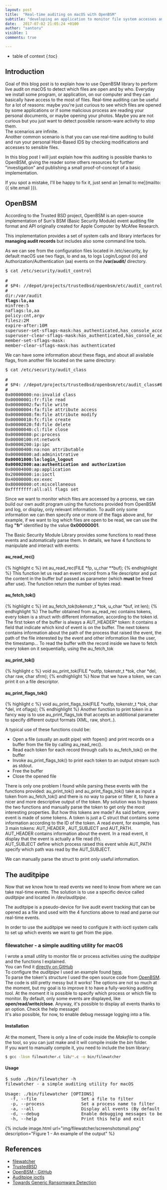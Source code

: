 ```yaml
---
layout: post
title:  "Real-time auditing on macOS with OpenBSM"
subtitle: "developing an application to monitor file system accesses and activities for every application"
date:   2017-07-02 21:05:24 +0100
author: "santoru"
visible: 1
comments: true

---
```


* table of context
{:toc}

## Introduction
Goal of this blog post is to explain how to use OpenBSM library to perform live audit on macOS to detect which files are open and by who.
Everyday we install some program, or application, on our computer and they can basically have access to the most of files.
Real-time auditing can be useful for a lot of reasons: maybe you're just curious to see which files are opened by some applications or if some malicious process are reading your personal documents, or maybe opening your photos. Maybe you are not curious but you just want to detect possible ransom-ware activity to stop them.<br/>
The scenarios are infinite.<br/>
Another common scenario is that you can use real-time auditing to build and run your personal Host-Based IDS by checking  modifications and accesses to sensible files.

In this blog post I will just explain how this auditing is possible thanks to OpenBSM, giving the reader some others resources for further "investigation" and publishing a small proof-of-concept of a basic implementation.

If you spot a mistake, I'll be happy to fix it, just send an [email to me](mailto:{{ site.email }}).


## OpenBSM
According to the Trusted BSD project, OpenBSM is an open-source implementation of Sun's BSM (Basic Security Module) event auditing file format and API originally created for Apple Computer by McAfee Research.

This implementation provides a set of system calls and library interfaces for **managing audit records** but includes also some command line tools.

As we can see from the configuration files located in <span class="mon">/etc/security</span>, by default macOS use two flags, <span class="mon">lo</span> and <span class="mon">aa</span>, to logs Login/Logout (lo) and Authorization/Authentication (aa) events on the <span class="mon">**/var/audit/**</span> directory.

<pre class="highlight">
$ cat /etc/security/audit_control

#
# $P4: //depot/projects/trustedbsd/openbsm/etc/audit_control#8 $
#
dir:/var/audit
<b>flags:lo,aa</b>
minfree:5
naflags:lo,aa
policy:cnt,argv
filesz:2M
expire-after:10M
superuser-set-sflags-mask:has_authenticated,has_console_access
superuser-clear-sflags-mask:has_authenticated,has_console_access
member-set-sflags-mask:
member-clear-sflags-mask:has_authenticated
</pre>

We can have some information about these flags, and about all available flags, from another file located on the same directory:

<pre class="highlight">
$ cat /etc/security/audit_class

#
# $P4: //depot/projects/trustedbsd/openbsm/etc/audit_class#6 $
#
0x00000000:no:invalid class
0x00000001:fr:file read
0x00000002:fw:file write
0x00000004:fa:file attribute access
0x00000008:fm:file attribute modify
0x00000010:fc:file create
0x00000020:fd:file delete
0x00000040:cl:file close
0x00000080:pc:process
0x00000100:nt:network
0x00000200:ip:ipc
0x00000400:na:non attributable
0x00000800:ad:administrative
<b>0x00001000:lo:login_logout
0x00002000:aa:authentication and authorization</b>
0x00004000:ap:application
0x20000000:io:ioctl
0x40000000:ex:exec
0x80000000:ot:miscellaneous
0xffffffff:all:all flags set
</pre>


Since we want to monitor which files are accessed by a process, we can build our own audit program using the functions provided from OpenBSM and log, or display, only relevant information.
To audit only some information we can then specify one or more of the flags above and, for example, if we want to log which files are open to be read, we can use the flag **"fr"** identified by the value **0x00000001**.

The Basic Security Module Library provides some functions to read these events and automatically parse them.
In details, we have 4 functions to manipulate and interact with events:
#### au_read_rec()

{% highlight c %}
int au_read_rec(FILE *fp, u_char **buf);
{% endhighlight %}
This function let us read an event record from a file descriptor and put the content in the buffer <span class="mon">buf</span> passed as parameter (which **must** be freed after use).
The function return the number of bytes read.

#### au_fetch_tok()

{% highlight c %}
int au_fetch_tok(tokenstr_t *tok, u_char *buf, int len);
{% endhighlight %}
The buffer obtained from <span class="mon">au_read_rec</span> contains tokens, every token is a struct with different information, according to the token id.
The first token of the buffer is always a <span class="mon">AUT_HEADER\*</span> token: it contains a field that indicate which kind of event is on the buffer. The next tokens contains information about the path of the process that raised the event, the path of the file interested by the event and other information like the user, the timestamp...
To read the buffer with the record inside we have to fetch every token on it sequentially, using the <span class="mon">au_fetch_tok</span>

#### au_print_tok()

{% highlight c %}
void au_print_tok(FILE *outfp, tokenstr_t *tok, char *del, char raw, char sfrm);
{% endhighlight %}
Now that we have a token, we can print it on a  file descriptor.

#### au_print_flags_tok()

{% highlight c %}
void au_print_flags_tok(FILE *outfp, tokenstr_t *tok, char *del, int oflags);
{% endhighlight %}
Another function to print token in a fancy way is to use <span class="mon">au_print_flags_tok</span> that accepts an additional parameter to specify different output formats (XML, raw, short..).

A typical use of these functions could be:
- Open a file (usually an audit pipe) with <span class="mon">fopen()</span> and print records on a buffer from the file by calling <span class="mon">au_read_rec()</span>.
- Read each token for each record through calls to <span class="mon">au_fetch_tok()</span> on the buffer
- Invoke <span class="mon">au_print_flags_tok()</span> to print each token to an output stream such as stdout.
- Free the buffer
- Close the opened file


There is only one problem I found while parsing these events with the functions provided: <span class="mon">au_print_tok()</span> and <span class="mon">au_print_flags_tok()</span> take as input a token from <span class="mon">au_fetch_tok()</span> and there is no way to parse or filter it, to have a nicer and more descriptive output of the token.
My solution was to bypass the two functions and manually parse the token to get only the most interesting properties. But how this tokens are made?
As said before, every event is made of some tokens. A token is just a C struct that contains some information according to the ID of the token.
A read event, for example, has 3 main tokens: <span class="mon">AUT_HEADER</span> , <span class="mon">AUT_SUBJECT</span> and <span class="mon">AUT_PATH</span>.<br/>
<span class="mon">AUT_HEADER</span> contains information about the event. In a read event, it display that the event is actually a file read (fr).<br/>
<span class="mon">AUT_SUBJECT</span> define which process raised this event while <span class="mon">AUT_PATH</span> specify which path was read by the <span class="mon">AUT_SUBJECT</span>.

We can manually parse the struct to print only useful information.

## The auditpipe
Now that we know how to read events we need to know from where we can take real-time events.
The solution is to use a specific device called <i>auditpipe</i> and located in <i>/dev/auditpipe</i>.

The auditpipe is a pseudo-device for live audit event tracking that can be opened as a file and used with the 4 functions above to read and parse our real-time events.

In order to use the auditpipe we need to configure it with <span class="mon">ioctl</span> system calls to set up which events we want to get from the pipe.<br />

### filewatcher - a simple auditing utility for macOS
I wrote a small utility to monitor file or process activities using the <i>auditpipe</i> and the functions I explained.<br/>
You can find it <a href="https://github.com/santoru/filewatcher" target="_blank">directly on GitHub</a><br/>
To configure the <i>auditpipe</i> I used an example found <a href="https://github.com/ashish-gehani/SPADE/blob/master/src/spade/reporter/spadeOpenBSM.c" target="_blank">here</a>.<br/> To parse the token's structure I used the open source code from <a href="https://github.com/openbsm/bsmtrace/blob/master/bsm.c" target="_blank">OpenBSM</a>.<br/>
The code is still pretty messy but it works!
The options are not so much at the moment, but my goal is to improve it to have a fully-working auditing tool.
At the moment it is possible to specify which process or which file to monitor.
By default, only some events are displayed, like **open/read/write/close**. Anyway, it's possible to display all events thanks to an option. Check the help message!<br/>
It's also possible, for now, to enable debug message logging into a file.

#### Installation
At the moment, There is only a line of code inside the <i>Makefile</i> to compile the tool, so you can just <span class="mon">make</span> and it will compile inside the <i>bin</i> folder.<br/>
If you want to manually compile it, you need to include the bsm library:
```bash
$ gcc -lbsm filewatcher.c lib/*.c -o bin/filewatcher
```


#### Usage
<pre class="highlight">
$ sudo ./bin/filewatcher -h
filewatcher - a simple auditing utility for macOS

Usage: ./bin/filewatcher [OPTIONS]
  -f, --file                 Set a file to filter
  -p, --process              Set a process name to filter
  -a, --all                  Display all events (By default only basic events like open/read/write are displayed)
  -d, --debug                Enable debugging messages to be saved into a file
  -h, --help                 Print this help and exit
</pre>

{% include image.html 
    url="img/filewatcher/screenshotsmall.png" 
    description="Figure 1 - An example of the output" 
%}


## References
- <a href="https://github.com/santoru/filewatcher" target="_blank">filewatcher</a>
- <a href="http://www.trustedbsd.org/" target="_blank">TrustedBSD</a>
- <a href="https://github.com/openbsm/openbsm" target="_blank">OpenBSM - GitHub</a>
- <a href="https://www.freebsd.org/cgi/man.cgi?query=auditpipe" target="_blank">Auditpipe ioctls</a>
- <a href="https://objective-see.com/blog/blog_0x0F.html" target="_blank">Towards Generic Ransomware Detection</a>
